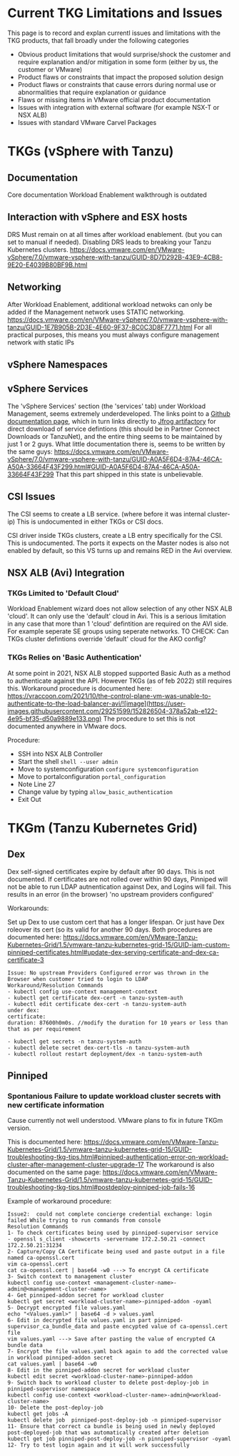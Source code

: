 # Current TKG Limitations and Issues

This page is to record and explan currentl issues and limitations with the TKG products, that fall broadly under the following categories

* Obvious product limitations that would surprise/shock the customer and require explanation and/or mitigation in some form (either by us, the customer or VMware)
* Product flaws or constraints that impact the proposed solution design
* Product flaws or constraints that cause errors during normal use or abnormalities that require explanation or guidance
* Flaws or missing items in VMware official product documentation
* Issues with integration with external software (for example NSX-T or NSX ALB)
* Issues with standard VMware Carvel Packages


# TKGs (vSphere with Tanzu)


## Documentation

Core documentation Workload Enablement walkthrough is outdated


## Interaction with vSphere and ESX hosts

DRS Must remain on at all times after workload enablement. (but you can set to manual if needed). Disabling DRS leads to breaking your Tanzu Kubernetes clusters.
https://docs.vmware.com/en/VMware-vSphere/7.0/vmware-vsphere-with-tanzu/GUID-8D7D292B-43E9-4CB8-9E20-E4039B80BF9B.html


## Networking

After Workload Enablement, additional workload netwoks can only be added if the Management network uses STATIC networking. 
https://docs.vmware.com/en/VMware-vSphere/7.0/vmware-vsphere-with-tanzu/GUID-1E7B905B-2D3E-4E60-9F37-8C0C3D8F7771.html
For all practical purposes, this means you must always configure management network with static IPs


## vSphere Namespaces



## vSphere Services

The 'vSphere Services' section (the 'services' tab) under Workload Management, seems extremely underdeveloped. The links point to a [Github documentation page](https://github.com/vsphere-tmm/Supervisor-Services), which in turn links directly to [Jfrog artifactory](https://vmwaresaas.jfrog.io/ui/repos/tree/General) for direct download of service defintions (this should be in Partner Connect Downloads or TanzuNet), and the entire thing seems to be maintained by just 1 or 2 guys. What little documentation there is, seems to be written by the same guys: https://docs.vmware.com/en/VMware-vSphere/7.0/vmware-vsphere-with-tanzu/GUID-A0A5F6D4-87A4-46CA-A50A-33664F43F299.html#GUID-A0A5F6D4-87A4-46CA-A50A-33664F43F299
That this part shipped in this state is unbelievable. 


## CSI Issues

The CSI seems to create a LB service. (where before it was internal cluster-ip) This is undocumented in either TKGs or CSI docs. 

CSI driver inside TKGs clusters, create a LB entry specifically for the CSI. This is undocumented. The ports it expects on the Master nodes is also not enabled by default, so this VS turns up and remains RED in the Avi overview. 


## NSX ALB (Avi) Integration

### TKGs Limited to 'Default Cloud'
Workload Enablement wizard does not allow selection of any other NSX ALB 'cloud'. It can only use the 'default' cloud in Avi.  This is a serious limitation in any case that more than 1 'cloud' defintition are required on the AVI side. For example seperate SE groups using seperate networks. 
TO CHECK: Can TKGs cluster defintions override 'default' cloud for the AKO config? 

### TKGs Relies on 'Basic Authentication'
At some point in 2021, NSX ALB stopped supported Basic Auth as a method to authenticate against the API. However TKGs (as of feb 2022) still requires this.
Workaround procedure is documented here: https://vraccoon.com/2021/10/the-control-plane-vm-was-unable-to-authenticate-to-the-load-balancer-avi/![image](https://user-images.githubusercontent.com/29251599/152826504-378a52ab-e122-4e95-bf35-d50a9889e133.png)
The procedure to set this is not documented anywhere in VMware docs. 

Procedure:
* SSH into NSX ALB Controller
* Start the shell `shell --user admin`
* Move to systemconfiguration `configure systemconfiguration`
* Move to portalconfiguration `portal_configuration`
* Note Line 27
* Change value by typing `allow_basic_authentication`
* Exit Out

# TKGm (Tanzu Kubernetes Grid)


## Dex

Dex self-signed certificates expire by default after 90 days. 
This is not documented. 
If certificates are not rolled over within 90 days, Pinniped will not be able to run LDAP autnentication against Dex, and Logins will fail. 
This results in an error (in the browser) 'no upstream providers configured'

Workarounds: 

Set up Dex to use custom cert that has a longer lifespan. 
Or just have Dex roleover its cert (so its valid for another 90 days. Both procedures are documented here: 
https://docs.vmware.com/en/VMware-Tanzu-Kubernetes-Grid/1.5/vmware-tanzu-kubernetes-grid-15/GUID-iam-custom-pinniped-certificates.html#update-dex-serving-certificate-and-dex-ca-certificate-3

```
Issue: No upstream Providers Configured error was thrown in the Browser when customer tried to login to LDAP
Workaround/Resolution Commands 
- kubectl config use-context management-context
- kubectl get certificate dex-cert -n tanzu-system-auth
- kubectl edit certificate dex-cert -n tanzu-system-auth
under dex:
certificate:
duration: 87600h0m0s. //modify the duration for 10 years or less than that as per requirement

- kubectl get secrets -n tanzu-system-auth
- kubectl delete secret dex-cert-tls -n tanzu-system-auth
- kubectl rollout restart deployment/dex -n tanzu-system-auth

```

## Pinniped

### Spontanious Failure to update workload cluster secrets with new certificate information

Cause currently not well understood. VMware plans to fix in future TKGm version. 

This is documented here: 
https://docs.vmware.com/en/VMware-Tanzu-Kubernetes-Grid/1.5/vmware-tanzu-kubernetes-grid-15/GUID-troubleshooting-tkg-tips.html#pinniped-authentication-error-on-workload-cluster-after-management-cluster-upgrade-17
The workaround is also documented on the same page: https://docs.vmware.com/en/VMware-Tanzu-Kubernetes-Grid/1.5/vmware-tanzu-kubernetes-grid-15/GUID-troubleshooting-tkg-tips.html#postdeploy-pinniped-job-fails-16

Example of workaround procedure: 

```
Issue2:  could not complete concierge credential exchange: login failed While trying to run commands from console
Resolution Commands 
1- To check certificates being used by pinniped-supervisor service 
- openssl s_client -showcerts -servername 172.2.50.21 -connect 172.2.50.21:31234
2- Capture/Copy CA Certificate being used and paste output in a file named ca-openssl.cert
vim ca-openssl.cert
cat ca-openssl.cert | base64 -w0 ---> To encrypt CA certificate 
3- Switch context to management cluster 
kubectl config use-context <management-cluster-name>-admin@<management-cluster-name>
4- Get pinniped-addon secret for workload cluster 
kubectl get secret <workload-cluster-name>-pinniped-addon -oyaml
5- Decrypt encrypted file values.yaml 
echo "<Values.yaml>" | base64 -d > values.yaml
6- Edit in decrypted file values.yaml in part pinniped-supervisor_ca_bundle_data and paste encypted value of ca-openssl.cert file 
vim values.yaml ---> Save after pasting the value of encrypted CA bundle data 
7- Encrypt the file values.yaml back again to add the corrected value in workload pinniped-addon secret 
cat values.yaml | base64 -w0
8- Edit in the pinniped-addon secret for workload cluster 
kubectl edit secret <workload-cluster-name>-pinniped-addon 
9- Switch back to workload cluster to delete post-deploy-job in pinniped-supervisor namespace 
kubectl config use-context <workload-cluster-name>-admin@<workload-cluster-name>
10- Delete the post-deploy-job 
kubectl get jobs -A
kubectl delete job  pinniped-post-deploy-job -n pinniped-supervisor 
11- Ensure that correct ca bundle is being used in newly deployed post-deployed-job that was automatically created after deletion 
kubectl get job pinniped-post-deploy-job -n pinniped-supervisor -oyaml
12- Try to test login again and it will work successfully 
```


